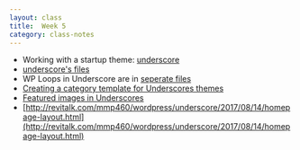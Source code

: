 ```yaml
---
layout: class
title:  Week 5
category: class-notes
---
```


- Working with a startup theme: [underscore](https://underscores.me/)
- [underscore's files](https://github.com/automattic/_s)
- WP Loops in Underscore are in [seperate files](https://github.com/Automattic/_s/tree/master/template-parts)
- [Creating a category template for Underscores themes](http://revitalk.com/mmp460/wordpress/underscore/2017/08/13/category-underscore.html)
- [Featured images in Underscores](http://revitalk.com/mmp460/wordpress/underscore/2017/08/13/featured-image-underscore.html)
- [http://revitalk.com/mmp460/wordpress/underscore/2017/08/14/homepage-layout.html](http://revitalk.com/mmp460/wordpress/underscore/2017/08/14/homepage-layout.html)

